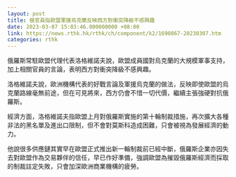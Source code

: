 ```yaml
---
layout: post
title: 俄官員指歐盟軍援烏克蘭反映西方對衝突降級不感興趣
date: 2023-03-07 15:03:46.000000000 +08:00
link: https://news.rthk.hk/rthk/ch/component/k2/1690867-20230307.htm
categories: rthk
---
```


俄羅斯常駐歐盟代理代表洛格維諾夫說，歐盟成員國對烏克蘭的大規模軍事支持，加上相關官員的言論，表明西方對衝突降級不感興趣。

洛格維諾夫說，歐洲機構代表的好戰言論及軍援烏克蘭的做法，反映即使歐盟的烏克蘭路線毫無前途，但在可見將來，西方仍會不惜一切代價，繼續主張強硬對抗俄羅斯。

經濟方面，洛格維諾夫指歐盟上月對俄羅斯實施的第十輪制裁措施，再次擴大各種非法的黑名單及進出口限制，但不會對莫斯科造成困難，只會被視為發展經濟的動力。

他說很多供應鏈其實早在歐盟正式推出新一輪制裁前已經中斷，俄羅斯企業亦因失去對歐盟作為交易夥伴的信任，早已作好準備，強調歐盟為摧毀俄羅斯經濟而採取的制裁註定失敗，只會加深歐洲商業機構的疲勞。
